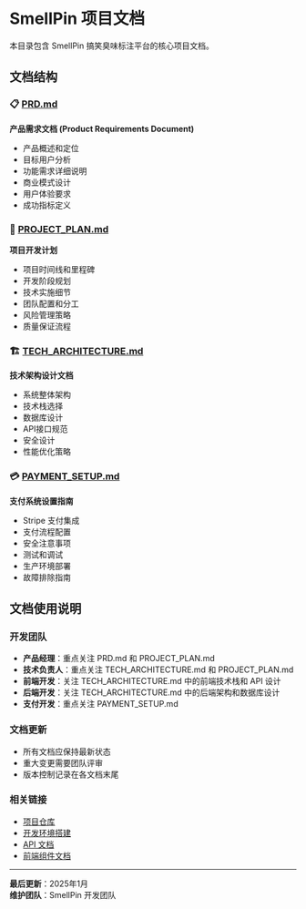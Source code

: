 # SmellPin 项目文档

本目录包含 SmellPin 搞笑臭味标注平台的核心项目文档。

## 文档结构

### 📋 [PRD.md](./PRD.md)
**产品需求文档 (Product Requirements Document)**
- 产品概述和定位
- 目标用户分析
- 功能需求详细说明
- 商业模式设计
- 用户体验要求
- 成功指标定义

### 📅 [PROJECT_PLAN.md](./PROJECT_PLAN.md)
**项目开发计划**
- 项目时间线和里程碑
- 开发阶段规划
- 技术实施细节
- 团队配置和分工
- 风险管理策略
- 质量保证流程

### 🏗️ [TECH_ARCHITECTURE.md](./TECH_ARCHITECTURE.md)
**技术架构设计文档**
- 系统整体架构
- 技术栈选择
- 数据库设计
- API接口规范
- 安全设计
- 性能优化策略

### 💳 [PAYMENT_SETUP.md](./PAYMENT_SETUP.md)
**支付系统设置指南**
- Stripe 支付集成
- 支付流程配置
- 安全注意事项
- 测试和调试
- 生产环境部署
- 故障排除指南

## 文档使用说明

### 开发团队
- **产品经理**：重点关注 PRD.md 和 PROJECT_PLAN.md
- **技术负责人**：重点关注 TECH_ARCHITECTURE.md 和 PROJECT_PLAN.md
- **前端开发**：关注 TECH_ARCHITECTURE.md 中的前端技术栈和 API 设计
- **后端开发**：关注 TECH_ARCHITECTURE.md 中的后端架构和数据库设计
- **支付开发**：重点关注 PAYMENT_SETUP.md

### 文档更新
- 所有文档应保持最新状态
- 重大变更需要团队评审
- 版本控制记录在各文档末尾

### 相关链接
- [项目仓库](../README.md)
- [开发环境搭建](../README.md#开发环境)
- [API 文档](../src/routes/)
- [前端组件文档](../frontend/src/components/)

---

**最后更新**：2025年1月  
**维护团队**：SmellPin 开发团队